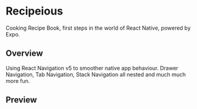 # Recipeious

Cooking Recipe Book, first steps in the world of React Native, powered by Expo.

## Overview

Using React Navigation v5 to smoother native app behaviour.
Drawer Navigation, Tab Navigation, Stack Navigation all nested and much much more fun.

## Preview

<!-- <a href="https://imgflip.com/gif/42zwiw"><img src="https://i.imgflip.com/42zwiw.gif" title="made at imgflip.com"/></a>
<a href="https://imgflip.com/gif/42zwod"><img src="https://i.imgflip.com/42zwod.gif" title="made at imgflip.com"/></a>

<a href="https://imgflip.com/gif/43amvd"><img src="https://i.imgflip.com/43amvd.gif" title="made at imgflip.com"/></a>
<a href="https://imgflip.com/gif/43amjf"><img src="https://i.imgflip.com/43amjf.gif" title="made at imgflip.com"/></a> -->

<!-- <a href="https://imgflip.com/gif/42s877"><img src="https://i.imgflip.com/42s877.gif" title="made at imgflip.com"/></a>
<a href="https://imgflip.com/gif/42s8eg"><img src="https://i.imgflip.com/42s8eg.gif" title="made at imgflip.com"/></a> -->

<!-- ![alt text](https://imgur.com/or/any/other/image/hosting) -->
<!-- https://imgflip.com/gif-maker -->

<!-- # Gifs -->

